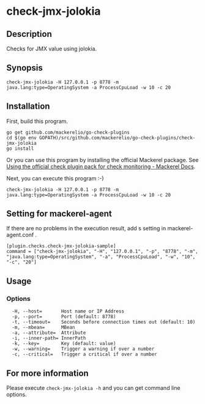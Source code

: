# check-jmx-jolokia

## Description

Checks for JMX value using jolokia.

## Synopsis
```
check-jmx-jolokia -H 127.0.0.1 -p 8778 -m java.lang:type=OperatingSystem -a ProcessCpuLoad -w 10 -c 20
```

## Installation

First, build this program.

```
go get github.com/mackerelio/go-check-plugins
cd $(go env GOPATH)/src/github.com/mackerelio/go-check-plugins/check-jmx-jolokia
go install
```

Or you can use this program by installing the official Mackerel package. See [Using the official check plugin pack for check monitoring - Mackerel Docs](https://mackerel.io/docs/entry/howto/mackerel-check-plugins).


Next, you can execute this program :-)

```
check-jmx-jolokia -H 127.0.0.1 -p 8778 -m java.lang:type=OperatingSystem -a ProcessCpuLoad -w 10 -c 20
```


## Setting for mackerel-agent

If there are no problems in the execution result, add s setting in mackerel-agent.conf .

```
[plugin.checks.check-jmx-jolokia-sample]
command = ["check-jmx-jolokia", "-H", "127.0.0.1", "-p", "8778", "-m", "java.lang:type=OperatingSystem", "-a", "ProcessCpuLoad", "-w", "10", "-c", "20"]
```

## Usage
### Options

```
  -H, --host=       Host name or IP Address
  -p, --port=       Port (default: 8778)
  -t, --timeout=    Seconds before connection times out (default: 10)
  -m, --mbean=      MBean
  -a, --attribute=  Attribute
  -i, --inner-path= InnerPath
  -k, --key=        Key (default: value)
  -w, --warning=    Trigger a warning if over a number
  -c, --critical=   Trigger a critical if over a number
```

## For more information

Please execute `check-jmx-jolokia -h` and you can get command line options.
